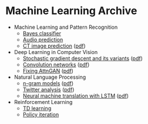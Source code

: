 # Machine Learning Archive
- Machine Learning and Pattern Recognition
  - [Bayes classifier](mlpr/bayes/Bayes.ipynb)
  - [Audio prediction](mlpr/1-audio-pred/report.ipynb)
  - [CT image prediction](mlpr/2-ct-pred/python/notebook.ipynb) ([pdf](https://raw.githubusercontent.com/rlsn/MLarxv/main/mlpr/2-ct-pred/report.pdf))
- Deep Learning in Computer Vision
  - [Stochastic gradient descent and its variants](mlp/1-sgd-variants/scripts/) ([pdf](https://raw.githubusercontent.com/rlsn/MLarxv/main/mlp/1-sgd-variants/report.pdf))
  - [Convolution networks](mlp/2-convolution/scripts/) ([pdf](https://raw.githubusercontent.com/rlsn/MLarxv/main/mlp/2-convolution/report.pdf))
  - [Fixing AttnGAN](mlp/3-AttnGAN+lex/scripts/) ([pdf](https://raw.githubusercontent.com/rlsn/MLarxv/main/mlp/3-AttnGAN+lex/report.pdf))
- Natural Language Processing
  - [n-gram models](nlp/n-gram/) ([pdf](https://raw.githubusercontent.com/rlsn/MLarxv/main/nlp/n-gram/report.pdf))
  - [Twitter analysis](nlp/pmi/) ([pdf](https://raw.githubusercontent.com/rlsn/MLarxv/main/nlp/pmi/report.pdf))
  - [Neural machine translation with LSTM](nlp/nmt/) ([pdf](https://raw.githubusercontent.com/rlsn/MLarxv/main/nlp/nmt/report.pdf))
- Reinforcement Learning
  - [TD learning](rl/TD%20learning.ipynb)
  - [Policy iteration](rl/policy_iteration.ipynb)
